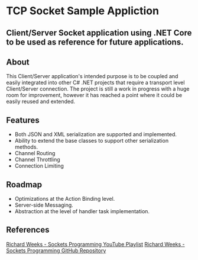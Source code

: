 # TCP Socket Sample Appliction
Client/Server Socket application using .NET Core to be used as reference for future applications.
---

## About
This Client/Server application's intended purpose is to be coupled and easily integrated into other C# .NET projects that require a transport level Client/Server connection.
The project is still a work in progress with a huge room for improvement, however it has reached a point where it could be easily reused and extended.

## Features
* Both JSON and XML serialization are supported and implemented.
* Ability to extend the base classes to support other serialization methods.
* Channel Routing
* Channel Throttling
* Connection Limiting

## Roadmap
* Optimizations at the Action Binding level.
* Server-side Messaging.
* Abstraction at the level of handler task implementation.

## References

[Richard Weeks - Sockets Programming YouTube Playlist](https://www.youtube.com/playlist?list=PLHLYG7mk_iQnUkCK3SvZVWghJ1Qts9WKn)
[Richard Weeks - Sockets Programming GitHub Repository](https://github.com/zeul72/SocketsProgramming)
